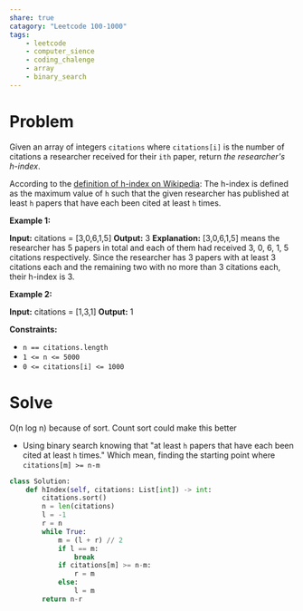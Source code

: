 ```yaml
---
share: true
catagory: "Leetcode 100-1000"
tags:
    - leetcode
    - computer_sience
    - coding_chalenge
    - array
    - binary_search
---
```


# Problem

Given an array of integers `citations` where `citations[i]` is the number of citations a researcher received for their `ith` paper, return _the researcher's h-index_.

According to the [definition of h-index on Wikipedia](https://en.wikipedia.org/wiki/H-index): The h-index is defined as the maximum value of `h` such that the given researcher has published at least `h` papers that have each been cited at least `h` times.

**Example 1:**

**Input:** citations = [3,0,6,1,5]
**Output:** 3
**Explanation:** [3,0,6,1,5] means the researcher has 5 papers in total and each of them had received 3, 0, 6, 1, 5 citations respectively.
Since the researcher has 3 papers with at least 3 citations each and the remaining two with no more than 3 citations each, their h-index is 3.

**Example 2:**

**Input:** citations = [1,3,1]
**Output:** 1

**Constraints:**

- `n == citations.length`
- `1 <= n <= 5000`
- `0 <= citations[i] <= 1000`
# Solve
O(n log n) because of sort. Count sort could make this better
- Using binary search knowing that "at least `h` papers that have each been cited at least `h` times." Which mean, finding the starting point where `citations[m] >= n-m`

```python
class Solution:
    def hIndex(self, citations: List[int]) -> int:
        citations.sort()
        n = len(citations)
        l = -1
        r = n
        while True:
            m = (l + r) // 2
            if l == m:
                break
            if citations[m] >= n-m:
                r = m
            else:
                l = m
        return n-r
```